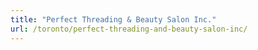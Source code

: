 ```yaml
---
title: "Perfect Threading & Beauty Salon Inc."
url: /toronto/perfect-threading-and-beauty-salon-inc/
---
```

